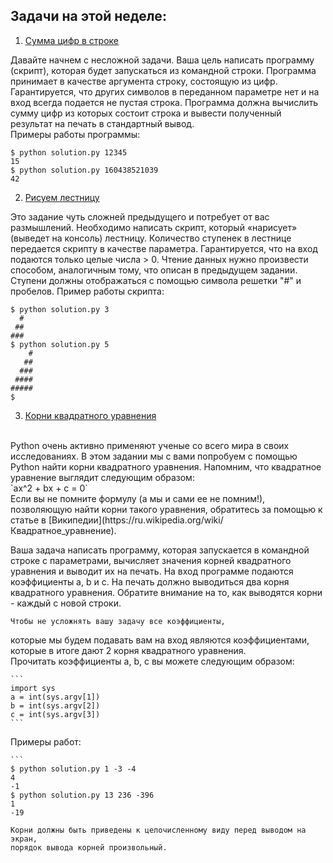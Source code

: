 ## Задачи на этой неделе:
1. [Сумма цифр в строке](https://github.com/qvntz/dive-into-python/blob/main/week1/ex1.py)
   
Давайте начнем с несложной задачи. Ваша цель написать программу (скрипт), 
которая будет запускаться из командной строки. Программа принимает в качестве аргумента строку,
состоящую из цифр. Гарантируется, что других символов в переданном параметре нет 
и на вход всегда подается не пустая строка. Программа должна вычислить сумму цифр
из которых состоит строка и вывести полученный результат на печать в стандартный вывод.
<br/>Примеры работы программы:
```
$ python solution.py 12345
15
$ python solution.py 160438521039
42
```
2. [Рисуем лестницу](https://github.com/qvntz/dive-into-python/blob/main/week1/ex2.py)
   
Это задание чуть сложней предыдущего и потребует от вас размышлений. 
Необходимо написать скрипт, который «нарисует» (выведет на консоль) лестницу. 
Количество ступенек в лестнице передается скрипту в качестве параметра. 
Гарантируется, что на вход подаются только целые числа > 0.﻿ 
Чтение данных нужно произвести способом, аналогичным тому, что описан в предыдущем задании. 
Ступени должны отображаться с помощью символа решетки  "#" и пробелов. Пример работы скрипта:
```
$ python solution.py 3
  #
 ##
###
$ python solution.py 5
    #
   ##
  ###
 ####
#####
$
```
3. [Корни квадратного уравнения](https://github.com/qvntz/dive-into-python/blob/main/week1/ex3.py)
<br/>
   Python очень активно применяют ученые со всего мира в своих исследованиях. 
   В этом задании мы с вами попробуем с помощью Python найти корни квадратного уравнения. 
   Напомним, что квадратное уравнение выглядит следующим образом:
   <br/>`ax^2 + bx + c = 0`
   <br/>Если вы не помните формулу (а мы и сами ее не помним!),
   позволяющую найти корни такого уравнения, обратитесь за помощью к статье в [Википедии](https://ru.wikipedia.org/wiki/Квадратное_уравнение).

   Ваша задача написать программу, которая запускается в командной строке с параметрами, 
   вычисляет значения корней квадратного уравнения и выводит их на печать. 
   На вход программе подаются коэффициенты a, b и c. 
   На печать должно выводиться два корня квадратного уравнения. 
   Обратите внимание на то, как выводятся корни - каждый с новой строки.

    Чтобы не усложнять вашу задачу все коэффициенты, 
   которые мы будем подавать вам на вход являются коэффициентами,
   которые в итоге дают 2 корня квадратного уравнения.
    <br/>Прочитать коэффициенты a,  b,  c вы можете следующим образом:
   
    ```
    import sys 
    a = int(sys.argv[1]) 
    b = int(sys.argv[2]) 
    c = int(sys.argv[3])
    ```
   Примеры работ:
   
    ```
    $ python solution.py 1 -3 -4
    4
    -1
    $ python solution.py 13 236 -396
    1
    -19
   ```
   Корни должны быть приведены к целочисленному виду перед выводом на экран,
   порядок вывода корней произвольный.